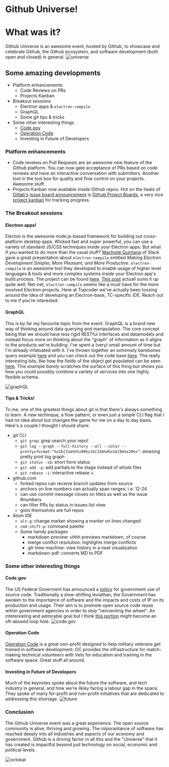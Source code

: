# Github Universe!

# What was it?
Github Universe is an awesome event, hosted by Github, to showcase and celebrate Github, the Github ecosystem, and software development (both open and closed) in general. 
![universe](https://raw.githubusercontent.com/cwdcwd/github-universe/master/images/2016-09-14_170909840_FEE30_iOS.jpg)

## Some amazing developments
- Platform enhancements:
  + Code Reviews on PRs
  + Projects Kanban
- Breakout sessions
  + Electron apps & `electron-compile`
  + GraphQL
  + Some git tips & tricks
- Some other interesting things
  + [Code.gov](http://www.code.gov)
  + [Operation Code](https://operationcode.org/)
  + Investing in Future of Developers

### Platform enhancements
- Code reviews on Pull Requests are an awesome new feature of the Github platform. You can now gate acceptance of PRs based on code reviews and have an interactive conversation with submitters. Another tool in the tool box for quality and flow control on your projects. Awesome stuff.
- Projects Kanban now available inside Github repos. Hot on the heals of [Gitlab's](http://www.gitlab.com) [issue board announcement](https://about.gitlab.com/2016/08/22/announcing-the-gitlab-issue-board/) is [Github Project Boards](https://help.github.com/articles/tracking-the-progress-of-your-work-with-projects/), a very nice [project kanban](https://en.wikipedia.org/wiki/Kanban_board) for tracking progress. 

### The Breakout sessions

#### Electron apps!
Electon is the awesome node.js-based framework for building out cross-platform desktop apps. Wicked fast and super powerful, you can use a variety of standard JS/CSS techniques inside your Electron apps. But what if you wanted to do more than the usual stuff? [Machisté Quintana](https://twitter.com/mnquintana) of Slack gave a great presentation about `electron-compile` entitled _Making Electron Development Simpler, More Pleasant, and More Productive_. `electron-compile` is an awesome tool they developed to enable usage of higher level languages & tools and more complex systems inside your Electron app's build process. The project can be found [here](https://github.com/electron/electron-compile). [This post](https://slack.engineering/using-es2015-with-electron-introducing-electron-compile-2a0e5ccbadb6#.m6c51eqo9) actuall sums it up quite well. Net-net, `electron-compile` seems like a must have for the more involved Electron projects. Here at Topcoder we've actually been tossing around the idea of developing an Electron-base, TC-specific IDE. Reach out to me if you're interested. 

#### GraphQL
This is by far my favourite topic from the event. GraphQL is a brand new way of thinking around data querying and manipulation. The core concept being that we should have less rigid RESTful interfaces and datamodels and instead focus more on thinking about the "graph" of information as it aligns to the products we're building. I've spent a (very) small amount of time but I'm already infatuated with it. I've thrown together an _extremely_ barebones query example [here](https://graphqlbaer-test.herokuapp.com/graphQL?query=%7B%0A%20%20hello%2C%0A%20%20time%2C%0A%20%20myName(firstName%3A%20%22Davey%22%2C%20lastName%3A%20%22Osborne%22)%2C%0A%20%20airportStatus(airportCode%3A%20%22SAT%22)%0A%7D) and you can check out the code base [here](https://github.com/cwdcwd/graphQLTest/). The really interesting bits, like how the fields of the object get populated can be seen [here](https://github.com/cwdcwd/graphQLTest/blob/master/routes/graphQL.js). This example _barely_ scratches the surface of this thing but shows you how you could possibly combine a variety of services into one highly flexible schema. 


![graphQL](https://raw.githubusercontent.com/cwdcwd/github-universe/master/images/2016-09-14_180044366_9F29B_iOS.jpg)

#### Tips & Tricks!
To me, one of the greatest things about git is that there's always something to learn. A new techinque, a flow pattern, or even just a simple CLI flag that I had _no_ idea about but changes the game for me on a day to day basis. Here's a couple I thought I should share:

- git CLI 
  + `git grep`: grep search your repo!
  + `git log --graph --full-history --all --color --pretty=format:"%x1b[31m%h%x09%x1b[32m%d%x1b[0m%x20%s"`: amazing pretty print log graph
  + `git status -sb`: short form status
  + `git add -p`: add partials to the stage instead of whole files
  + `git rebase -i`: interactive rebase  + 
- github.com
  + forked repos can receive branch updates from source
  + anchors on line numbers can actually span ranges; i.e: 12-24
  + can use commit message closes on titles as well as the issue #numbers
  + can filter PRs by status in issues list view
  + gists themselves are full repos
- Atom IDE
  + `alt-g`: change marker showing a marker on lines changed
  + `cmd-shift-p`: command palette
  + Some handy packages
    * markdown preview: uhhh previews markdown, of course
    * merge conflict resolution: highlights merge conflicts
    * git-time-machine: view history in a neat visualization
    * markdown-pdf: converts MD to PDF

### Some other interesting things

#### Code.gov
The US Federal Goverment has announced a [policy](https://sourcecode.cio.gov/) for government use of source code. Traditionally a slow-shifting leviathan, the Government has awoken to the importance of software and the impacts and costs of IP on its production and usage. Their aim is to promote open source code reuse within government agencies in order to stop "reinventing the wheel". An inteteresting and admirable goal but I think [this portion](https://sourcecode.cio.gov/Exceptions/) might become an oft-abused loop hole.
![code.gov](https://github.com/cwdcwd/github-universe/raw/master/images/2016-09-14_174551225_152BA_iOS.jpg)

#### Operation Code
[Operation Code](https://operationcode.org/) is a great non-profit designed to help military veterans get trained in software development. OC provides the infrastructure for match-making technical volunteers with Vets for education and training in the software space. Great stuff all around.

#### Investing in Future of Developers
Much of the keynotes spoke about the future the software, and tech industry in general, and how we're likley facing a labour gap in the space. They spoke of many for-profit and non-profit initiatives that are dedicated to addressing this shortage. 
![future](https://github.com/cwdcwd/github-universe/raw/master/images/2016-09-15_170819382_3A36D_iOS.jpg)


### Conclusion
The Github Universe event was a great experience. The open source community is alive, thriving and growing. The imporantance of software has reached deeply into all industries and aspects of our economy and government. Github is a driving factor in all this and the "Universe" that it has created is impactful beyond just technology on social, economic and political levels.

![octokat](https://raw.githubusercontent.com/cwdcwd/github-universe/master/images/2016-09-15_180253690_E637B_iOS.jpg)
